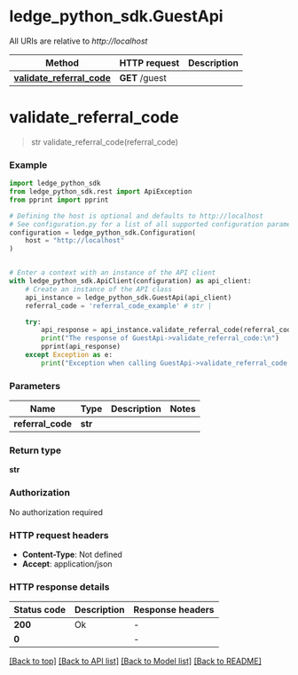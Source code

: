 # ledge_python_sdk.GuestApi

All URIs are relative to *http://localhost*

Method | HTTP request | Description
------------- | ------------- | -------------
[**validate_referral_code**](GuestApi.md#validate_referral_code) | **GET** /guest | 


# **validate_referral_code**
> str validate_referral_code(referral_code)



### Example


```python
import ledge_python_sdk
from ledge_python_sdk.rest import ApiException
from pprint import pprint

# Defining the host is optional and defaults to http://localhost
# See configuration.py for a list of all supported configuration parameters.
configuration = ledge_python_sdk.Configuration(
    host = "http://localhost"
)


# Enter a context with an instance of the API client
with ledge_python_sdk.ApiClient(configuration) as api_client:
    # Create an instance of the API class
    api_instance = ledge_python_sdk.GuestApi(api_client)
    referral_code = 'referral_code_example' # str | 

    try:
        api_response = api_instance.validate_referral_code(referral_code)
        print("The response of GuestApi->validate_referral_code:\n")
        pprint(api_response)
    except Exception as e:
        print("Exception when calling GuestApi->validate_referral_code: %s\n" % e)
```



### Parameters


Name | Type | Description  | Notes
------------- | ------------- | ------------- | -------------
 **referral_code** | **str**|  | 

### Return type

**str**

### Authorization

No authorization required

### HTTP request headers

 - **Content-Type**: Not defined
 - **Accept**: application/json

### HTTP response details

| Status code | Description | Response headers |
|-------------|-------------|------------------|
**200** | Ok |  -  |
**0** |  |  -  |

[[Back to top]](#) [[Back to API list]](../README.md#documentation-for-api-endpoints) [[Back to Model list]](../README.md#documentation-for-models) [[Back to README]](../README.md)

